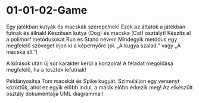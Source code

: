 # 01-01-02-Game
Egy játékban kutyák és macskák szerepelnek! Ezek az áttatok a játékban futnak és állnak!
Készítsen kutya (Dog) és macska (Cat) osztályt! Készíts el a polimorf metódusokat Run és Stand néven! Mindegyik metódus egy megfelelő szöveget írjon ki a képernyőre (pl. „A kugya szalad.” vagy „A macska áll.”)


A kiírások után új sor karakter kerül a konzolra!
A feladat megoldása megfelelő, ha a tesztek lefutnak!


Példányosítsa Tom macskát és Spike kugyát. Szimuláljon egy versenyt közöttük, ahol ez egyik előbb indul, a másik előbb érkezik meg!
Az elkészült osztály dokumentálja UML diagrammal!
